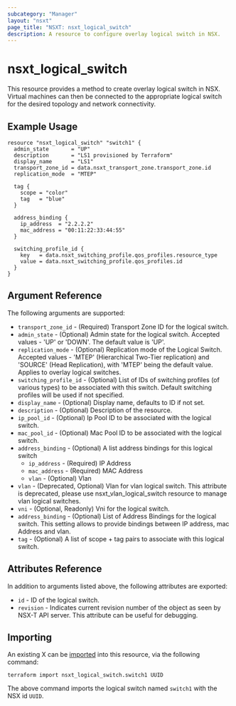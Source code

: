 ```yaml
---
subcategory: "Manager"
layout: "nsxt"
page_title: "NSXT: nsxt_logical_switch"
description: A resource to configure overlay logical switch in NSX.
---
```


# nsxt_logical_switch

This resource provides a method to create overlay logical switch in NSX. Virtual machines can then be connected to the appropriate logical switch for the desired topology and network connectivity.

## Example Usage

```hcl
resource "nsxt_logical_switch" "switch1" {
  admin_state       = "UP"
  description       = "LS1 provisioned by Terraform"
  display_name      = "LS1"
  transport_zone_id = data.nsxt_transport_zone.transport_zone.id
  replication_mode  = "MTEP"

  tag {
    scope = "color"
    tag   = "blue"
  }

  address_binding {
    ip_address  = "2.2.2.2"
    mac_address = "00:11:22:33:44:55"
  }

  switching_profile_id {
    key   = data.nsxt_switching_profile.qos_profiles.resource_type
    value = data.nsxt_switching_profile.qos_profiles.id
  }
}
```

## Argument Reference

The following arguments are supported:

* `transport_zone_id` - (Required) Transport Zone ID for the logical switch.
* `admin_state` - (Optional) Admin state for the logical switch. Accepted values - 'UP' or 'DOWN'. The default value is 'UP'.
* `replication_mode` - (Optional) Replication mode of the Logical Switch. Accepted values - 'MTEP' (Hierarchical Two-Tier replication) and 'SOURCE' (Head Replication), with 'MTEP' being the default value. Applies to overlay logical switches.
* `switching_profile_id` - (Optional) List of IDs of switching profiles (of various types) to be associated with this switch. Default switching profiles will be used if not specified.
* `display_name` - (Optional) Display name, defaults to ID if not set.
* `description` - (Optional) Description of the resource.
* `ip_pool_id` - (Optional) Ip Pool ID to be associated with the logical switch.
* `mac_pool_id` - (Optional) Mac Pool ID to be associated with the logical switch.
* `address_binding` - (Optional) A list address bindings for this logical switch
  * `ip_address` - (Required) IP Address
  * `mac_address` - (Required) MAC Address
  * `vlan` - (Optional) Vlan 
* `vlan` - (Deprecated, Optional) Vlan for vlan logical switch. This attribute is deprecated, please use nsxt_vlan_logical_switch resource to manage vlan logical switches.
* `vni` - (Optional, Readonly) Vni for the logical switch.
* `address_binding` - (Optional) List of Address Bindings for the logical switch. This setting allows to provide bindings between IP address, mac Address and vlan.
* `tag` - (Optional) A list of scope + tag pairs to associate with this logical switch.

## Attributes Reference

In addition to arguments listed above, the following attributes are exported:

* `id` - ID of the logical switch.
* `revision` - Indicates current revision number of the object as seen by NSX-T API server. This attribute can be useful for debugging.

## Importing

An existing X can be [imported][docs-import] into this resource, via the following command:

[docs-import]: https://www.terraform.io/cli/import

```
terraform import nsxt_logical_switch.switch1 UUID
```

The above command imports the logical switch named `switch1` with the NSX id `UUID`.
